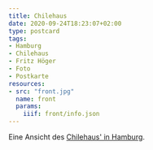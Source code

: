 ```yaml
---
title: Chilehaus
date: 2020-09-24T18:23:07+02:00
type: postcard
tags:
- Hamburg
- Chilehaus
- Fritz Höger
- Foto
- Postkarte
resources:
- src: "front.jpg"
  name: front
  params:
    iiif: front/info.json
---
```


Eine Ansicht des [Chilehaus' in Hamburg](https://de.wikipedia.org/wiki/Chilehaus).
